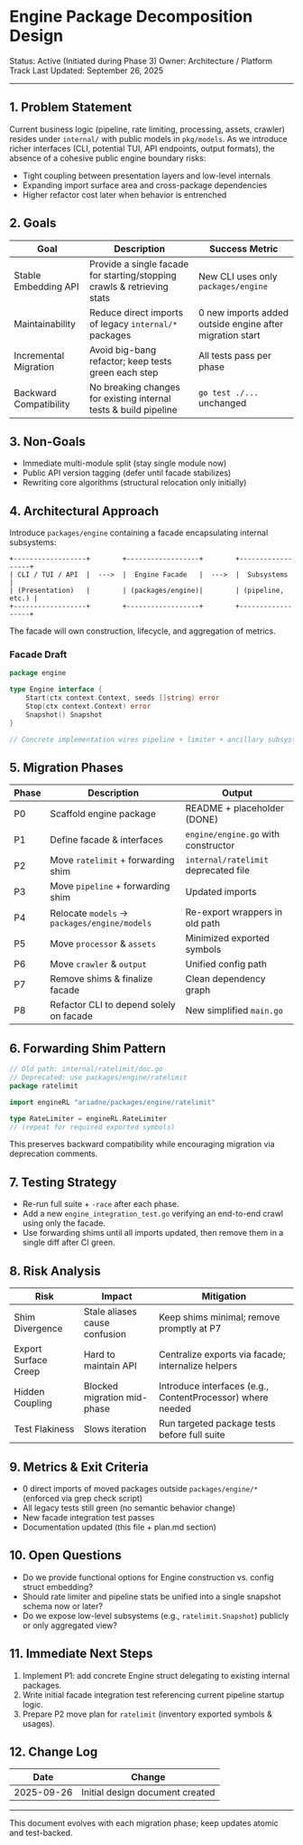 # Engine Package Decomposition Design

Status: Active (Initiated during Phase 3)
Owner: Architecture / Platform Track
Last Updated: September 26, 2025

---

## 1. Problem Statement

Current business logic (pipeline, rate limiting, processing, assets, crawler) resides under `internal/` with public models in `pkg/models`. As we introduce richer interfaces (CLI, potential TUI, API endpoints, output formats), the absence of a cohesive public engine boundary risks:

- Tight coupling between presentation layers and low-level internals
- Expanding import surface area and cross-package dependencies
- Higher refactor cost later when behavior is entrenched

## 2. Goals

| Goal                   | Description                                                             | Success Metric                                           |
| ---------------------- | ----------------------------------------------------------------------- | -------------------------------------------------------- |
| Stable Embedding API   | Provide a single facade for starting/stopping crawls & retrieving stats | New CLI uses only `packages/engine`                      |
| Maintainability        | Reduce direct imports of legacy `internal/*` packages                   | 0 new imports added outside engine after migration start |
| Incremental Migration  | Avoid big-bang refactor; keep tests green each step                     | All tests pass per phase                                 |
| Backward Compatibility | No breaking changes for existing internal tests & build pipeline        | `go test ./...` unchanged                                |

## 3. Non-Goals

- Immediate multi-module split (stay single module now)
- Public API version tagging (defer until facade stabilizes)
- Rewriting core algorithms (structural relocation only initially)

## 4. Architectural Approach

Introduce `packages/engine` containing a facade encapsulating internal subsystems:

```
+------------------+        +------------------+        +------------------+
| CLI / TUI / API  |  --->  |  Engine Facade   |  --->  |  Subsystems      |
| (Presentation)   |        | (packages/engine)|        | (pipeline, etc.) |
+------------------+        +------------------+        +------------------+
```

The facade will own construction, lifecycle, and aggregation of metrics.

### Facade Draft

```go
package engine

type Engine interface {
    Start(ctx context.Context, seeds []string) error
    Stop(ctx context.Context) error
    Snapshot() Snapshot
}

// Concrete implementation wires pipeline + limiter + ancillary subsystems.
```

## 5. Migration Phases

| Phase | Description                                  | Output                               |
| ----- | -------------------------------------------- | ------------------------------------ |
| P0    | Scaffold engine package                      | README + placeholder (DONE)          |
| P1    | Define facade & interfaces                   | `engine/engine.go` with constructor  |
| P2    | Move `ratelimit` + forwarding shim           | `internal/ratelimit` deprecated file |
| P3    | Move `pipeline` + forwarding shim            | Updated imports                      |
| P4    | Relocate `models` → `packages/engine/models` | Re-export wrappers in old path       |
| P5    | Move `processor` & `assets`                  | Minimized exported symbols           |
| P6    | Move `crawler` & `output`                    | Unified config path                  |
| P7    | Remove shims & finalize facade               | Clean dependency graph               |
| P8    | Refactor CLI to depend solely on facade      | New simplified `main.go`             |

## 6. Forwarding Shim Pattern

```go
// Old path: internal/ratelimit/doc.go
// Deprecated: use packages/engine/ratelimit
package ratelimit

import engineRL "ariadne/packages/engine/ratelimit"

type RateLimiter = engineRL.RateLimiter
// (repeat for required exported symbols)
```

This preserves backward compatibility while encouraging migration via deprecation comments.

## 7. Testing Strategy

- Re-run full suite + `-race` after each phase.
- Add a new `engine_integration_test.go` verifying an end-to-end crawl using only the facade.
- Use forwarding shims until all imports updated, then remove them in a single diff after CI green.

## 8. Risk Analysis

| Risk                 | Impact                        | Mitigation                                                 |
| -------------------- | ----------------------------- | ---------------------------------------------------------- |
| Shim Divergence      | Stale aliases cause confusion | Keep shims minimal; remove promptly at P7                  |
| Export Surface Creep | Hard to maintain API          | Centralize exports via facade; internalize helpers         |
| Hidden Coupling      | Blocked migration mid-phase   | Introduce interfaces (e.g., ContentProcessor) where needed |
| Test Flakiness       | Slows iteration               | Run targeted package tests before full suite               |

## 9. Metrics & Exit Criteria

- 0 direct imports of moved packages outside `packages/engine/*` (enforced via grep check script)
- All legacy tests still green (no semantic behavior change)
- New facade integration test passes
- Documentation updated (this file + plan.md section)

## 10. Open Questions

- Do we provide functional options for Engine construction vs. config struct embedding?
- Should rate limiter and pipeline stats be unified into a single snapshot schema now or later?
- Do we expose low-level subsystems (e.g., `ratelimit.Snapshot`) publicly or only aggregated view?

## 11. Immediate Next Steps

1. Implement P1: add concrete Engine struct delegating to existing internal packages.
2. Write initial facade integration test referencing current pipeline startup logic.
3. Prepare P2 move plan for `ratelimit` (inventory exported symbols & usages).

## 12. Change Log

| Date       | Change                          |
| ---------- | ------------------------------- |
| 2025-09-26 | Initial design document created |

---

This document evolves with each migration phase; keep updates atomic and test-backed.
